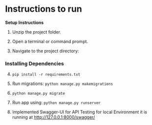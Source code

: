 # Instructions to run 

**Setup Instructions**

1. Unzip the project folder.

2. Open a terminal or command prompt.

3. Navigate to the project directory:

### Installing Dependencies

4. ```pip install -r requirements.txt```

5. Run migrations:
   ```python manage.py makemigrations```
   

6. ```python manage.py migrate```

7. Run app using: ```python manage.py runserver```


7. Implemented Swagger-UI for API Testing
   for local Environment it is running at http://127.0.0.1:8000/swagger/